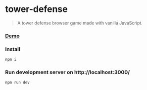 # tower-defense
> A tower defense browser game made with vanilla JavaScript.

### [Demo](http://tower-defense.medianova.si/)

### Install
```sh
npm i
```

### Run development server on http://localhost:3000/
```sh
npm run dev
```
